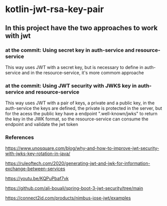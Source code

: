# kotlin-jwt-rsa-key-pair

## In this project have the two approaches to work with jwt

### at the commit: Using secret key in auth-service and resource-service

This way uses JWT with a secret key, but is necessary to define in auth-service and in the resource-service, it's more commom approache

### at the commit: Using JWT security with JWKS key in auth-service and resource-service

This way uses JWT with a pair of keys, a private and a public key, in the auth-service the keys are defined, the private is protected in the server, but for the acess the public key have a endpoint ".well-known/jwks" to return the key in the JWK format, so the resource-service can consume the endpoint and validate the jwt token

### References
https://www.unosquare.com/blog/why-and-how-to-improve-jwt-security-with-jwks-key-rotation-in-java/

https://ruleoftech.com/2020/generating-jwt-and-jwk-for-information-exchange-between-services

https://youtu.be/KQPuPbaf7vk

https://github.com/ali-bouali/spring-boot-3-jwt-security/tree/main

https://connect2id.com/products/nimbus-jose-jwt/examples